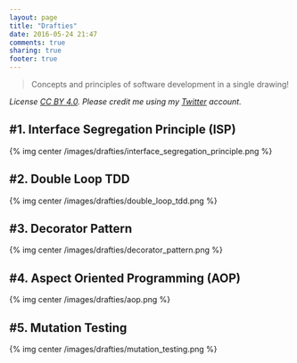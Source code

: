 ```yaml
---
layout: page
title: "Drafties"
date: 2016-05-24 21:47
comments: true
sharing: true
footer: true
---
```


> Concepts and principles of software development in a single drawing!

_License [CC BY 4.0](https://creativecommons.org/licenses/by/4.0). Please credit me using my [Twitter](https://twitter.com/nphumbert) account._

## #1. Interface Segregation Principle (ISP)

{% img center /images/drafties/interface_segregation_principle.png %}

## #2. Double Loop TDD

{% img center /images/drafties/double_loop_tdd.png %}

## #3. Decorator Pattern

{% img center /images/drafties/decorator_pattern.png %}

## #4. Aspect Oriented Programming (AOP)

{% img center /images/drafties/aop.png %}

## #5. Mutation Testing

{% img center /images/drafties/mutation_testing.png %}

